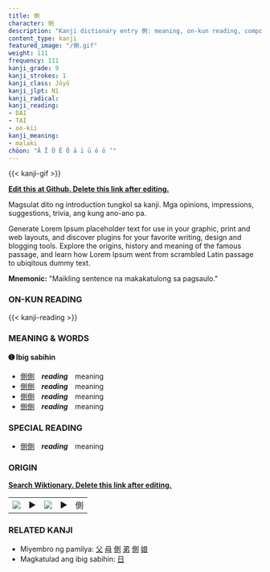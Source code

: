 ```yaml
---
title: 側
character: 側
description: "Kanji dictionary entry 側: meaning, on-kun reading, compounds, origin, related kanji"
content_type: kanji
featured_image: "/側.gif"
weight: 111
frequency: 111
kanji_grade: 9
kanji_strokes: 1
kanji_class: Jōyō
kanji_jlpt: N1
kanji_radical: 
kanji_reading: 
- DAI
- TAI
- oo-kii
kanji_meaning:
- malaki
chōon: "Ā Ī Ū Ē Ō ā ī ū ē ō ’"
---
```

[//]: # (Don't edit the line below. Kanji animated GIF code is automatically generated.)
{{< kanji-gif >}}

[//]: # (Edit below this line.)

**[Edit this at Github. Delete this link after editing.](https://github.com/tim0g/tim/tree/main/content/kanji/側/index.md)**

Magsulat dito ng introduction tungkol sa kanji. Mga opinions, impressions, suggestions, trivia, ang kung ano-ano pa.

Generate Lorem Ipsum placeholder text for use in your graphic, print and web layouts, and discover plugins for your favorite writing, design and blogging tools. Explore the origins, history and meaning of the famous passage, and learn how Lorem Ipsum went from scrambled Latin passage to ubiqitous dummy text.
 
**Mnemonic:** "Maikling sentence na makakatulong sa pagsaulo."

### ON-KUN READING

[//]: # (Don't edit the line below. ON-KUN READING code is automatically generated.)
{{< kanji-reading >}}

### MEANING & WORDS

#### ➊ **Ibig sabihin**
  - [側](../側)[側](../側)　***reading***　meaning
  - [側](../側)[側](../側)　***reading***　meaning
  - [側](../側)[側](../側)　***reading***　meaning
  - [側](../側)[側](../側)　***reading***　meaning

### SPECIAL READING
  - [側](../側)[側](../側)　***reading***　meaning

### ORIGIN

**[Search Wiktionary. Delete this link after editing.](https://wiktionary.org/wiki/側)**
<table class="kanji-table"><tr><td>
<img src="60px-側-bronze.svg.png">
</td><td>▶</td><td>
<img src="60px-側-oracle.svg.png">
</td><td>▶</td>
<td class="kanji-origin">側</td>
</tr></table>

### RELATED KANJI
- Miyembro ng pamilya: [父](../父) [母](../母) [側](../側) [弟](../弟) [側](../側) [娘](../娘)
- Magkatulad ang ibig sabihin: [日](../日)
